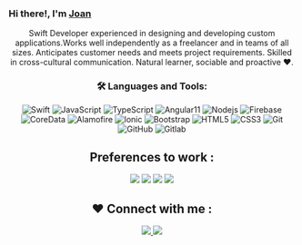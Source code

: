
### Hi there!, I'm [Joan](https://github.com/joanspch) 



<div align='center'>
<p>
Swift Developer experienced in designing and developing custom applications.Works well independently as a freelancer and in teams of all sizes. Anticipates customer needs and meets project requirements. Skilled in cross-cultural communication. Natural learner, sociable and proactive ❤️.
</p>
</div>

<div align='center'>
  
### 🛠️ Languages and Tools:

<div align='center'>
  
![Swift](https://img.shields.io/badge/-Swift-black?style=flat-square&logo=swift)
![JavaScript](https://img.shields.io/badge/-JavaScript-black?style=flat-square&logo=javascript)
![TypeScript](https://img.shields.io/badge/-TypeScript-black?style=flat-square&logo=TypeScript)
![Angular11](https://img.shields.io/badge/-Angular-black?style=flat-square&logo=Angular&logoColor=red)
![Nodejs](https://img.shields.io/badge/-Nodejs-black?style=flat-square&logo=Node.js)
![Firebase](https://img.shields.io/badge/-Firebase-black?style=flat-square&logo=Firebase)
![CoreData](https://img.shields.io/badge/-CoreData-black?style=flat-square&logo=CoreData)
![Alamofire](https://img.shields.io/badge/-Alamofire-black?style=flat-square&logo=Alamofire)
![Ionic](https://img.shields.io/badge/-Ionic-black?style=flat-square&logo=Ionic)
![Bootstrap](https://img.shields.io/badge/-Bootstrap-black?style=flat-square&logo=bootstrap)
![HTML5](https://img.shields.io/badge/-HTML5-black?style=flat-square&logo=html5&logoColor=white)
![CSS3](https://img.shields.io/badge/-CSS-black?style=flat-square&logo=css3)
![Git](https://img.shields.io/badge/-Git-black?style=flat-square&logo=git)
![GitHub](https://img.shields.io/badge/-GitHub-black?style=flat-square&logo=github)
![Gitlab](https://img.shields.io/badge/-Gitlab-black?style=flat-square&logo=gitlab)

</div>

  
## Preferences to work : 
<div align='center'>

  <img src='https://img.shields.io/static/v1?label=OS&message=MacOS&color=black&style=flat-square&logo=apple' />
  <img src='https://img.shields.io/static/v1?label=IDE&message=Xcode&color=black&style=flat-square&logo=xcode' />
  <img src='https://img.shields.io/static/v1?label=Editor&message=VisualStudioCode&color=black&style=flat-square' />
  <img src='https://img.shields.io/static/v1?label=Editor&message=Sublime&color=black&style=flat-square' />
  
</div>

## ❤️ Connect with me :
<div align='center'>

  <a href='https://www.linkedin.com/in/joanstefaniparedeschaupis/' target='_blank' rel='noopener' rel='noreferrer'>
    <img src='https://img.shields.io/static/v1?label=LinkedIn&message=JoanStefani&color=black&style=flat-square&logo=linkedin' />
  </a>
  <a href='https://www.instagram.com/joanspch/' target='_blank' rel='noopener' rel='noreferrer'>
    <img src='https://img.shields.io/static/v1?label=Instagram&message=JoanStefani&color=black&style=flat-square&logo=instagram' />
  </a>

</div>
</div>

